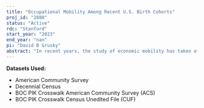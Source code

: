 ```yaml
---
title: "Occupational Mobility Among Recent U.S. Birth Cohorts"
proj_id: "2888"
status: "Active"
rdc: "Stanford"
start_year: "2023"
end_year: "nan"
pi: "David B Grusky"
abstract: "In recent years, the study of economic mobility has taken off, a development that's been fueled in the main by analyses of tax data. The study of occupational mobility has, by contrast, languished because the available surveys are too small to reliably estimate recent trends. We are accordingly left with a shortage of evidence on (a) trends in occupational mobility, (b) cross-group differences in occupational mobility, and (c) the relationship between occupational mobility and other types of mobility (e.g., educational, economic). The National Research Council's (NRC) Standing Committee on Creating the American Opportunity Study has recommended that the Data Linkage Infrastructure (DLI), which links individuals across Decennial Censuses, the ACS, and the CPS, serve as the country's new data resource for monitoring occupation mobility. It is accordingly critical to understand the methodological costs and benefits of relying on the DLI for this purpose. We do so by "stress testing" the range of topics that occupational mobility researchers will want to carry out with this new infrastructure (e.g., trends in mobility; racial and ethnic variability in mobility; gender-based variability in mobility; family structure and mobility, and the relationship between economic, income, and education mobility). These analyses will be based on the 2007-21 American Community Surveys and the 2000 Decennial Census (as well as earlier Decennial Censuses insofar as the DLI completes their work with them and can make them available)."
---
```


**Datasets Used:**

  - American Community Survey 
  - Decennial Census 
  - BOC PIK Crosswalk American Community Survey (ACS) 
  - BOC PIK Crosswalk Census Unedited File (CUF) 

